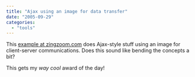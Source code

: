 ```yaml
---
title: "Ajax using an image for data transfer"
date: "2005-09-29"
categories: 
  - "tools"
---
```


This [example at zingzoom.com](http://zingzoom.com/ajax/ajax_with_image.php) does Ajax-style stuff using an image for client-server communications. Does this sound like bending the concepts a bit?

This gets my _way cool_ award of the day!
